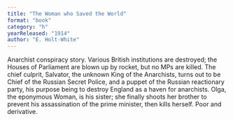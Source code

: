 ```yaml
---
title: "The Woman who Saved the World"
format: "book"
category: "h"
yearReleased: "1914"
author: "E. Holt-White"
---
```

Anarchist conspiracy story. Various British institutions are destroyed; the Houses of Parliament are blown up by rocket, but no MPs are killed. The chief culprit, Salvator, the unknown King of the Anarchists, turns out to be Chief of the Russian Secret Police, and a puppet of the Russian reactionary party, his purpose being to destroy England as a haven for anarchists. Olga, the eponymous Woman, is his sister; she finally shoots her brother to prevent his assassination of the prime minister, then kills herself. Poor and derivative.

